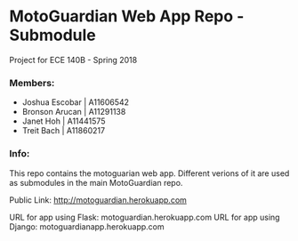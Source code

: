 # MotoGuardian Web App Repo - Submodule
Project for ECE 140B - Spring 2018

### Members:
* Joshua Escobar      | A11606542
* Bronson Arucan      | A11291138
* Janet Hoh           | A11441575
* Treit Bach          | A11860217

### Info:
This repo contains the motoguarian web app. Different verions of it are used as submodules in the main MotoGuardian repo.

Public Link: http://motoguardian.herokuapp.com

URL for app using Flask: motoguardian.herokuapp.com
URL for app using Django: motoguardianapp.herokuapp.com
